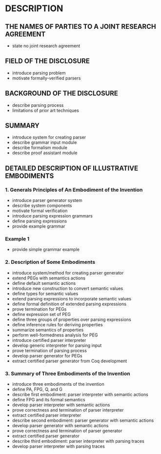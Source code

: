 # DESCRIPTION

## THE NAMES OF PARTIES TO A JOINT RESEARCH AGREEMENT

- state no joint research agreement

## FIELD OF THE DISCLOSURE

- introduce parsing problem
- motivate formally-verified parsers

## BACKGROUND OF THE DISCLOSURE

- describe parsing process
- limitations of prior art techniques

## SUMMARY

- introduce system for creating parser
- describe grammar input module
- describe formalism module
- describe proof assistant module

## DETAILED DESCRIPTION OF ILLUSTRATIVE EMBODIMENTS

### 1. Generals Principles of An Embodiment of the Invention

- introduce parser generator system
- describe system components
- motivate formal verification
- introduce parsing expression grammars
- define parsing expressions
- provide example grammar

### Example 1

- provide simple grammar example

### 2. Description of Some Embodiments

- introduce system/method for creating parser generator
- extend PEGs with semantics actions
- define default semantic actions
- introduce new construction to convert semantic values
- define types for semantic values
- extend parsing expressions to incorporate semantic values
- define formal definition of extended parsing expressions
- prove termination for PEGs
- define expression set of PEG
- define three groups of properties over parsing expressions
- define inference rules for deriving properties
- summarize semantics of properties
- perform well-formedness analysis for PEG
- introduce certified parser interpreter
- develop generic interpreter for parsing input
- prove termination of parsing process
- develop parser generator for PEGs
- extract certified parser generator from Coq development

### 3. Summary of Three Embodiments of the Invention

- introduce three embodiments of the invention
- define PA, FPG, Q, and G
- describe first embodiment: parser interpreter with semantic actions
- define FPG and its formal semantics
- develop parser interpreter with semantic actions
- prove correctness and termination of parser interpreter
- extract certified parser interpreter
- describe second embodiment: parser generator with semantic actions
- develop parser generator with semantic actions
- prove correctness and termination of parser generator
- extract certified parser generator
- describe third embodiment: parser interpreter with parsing traces
- develop parser interpreter with parsing traces

